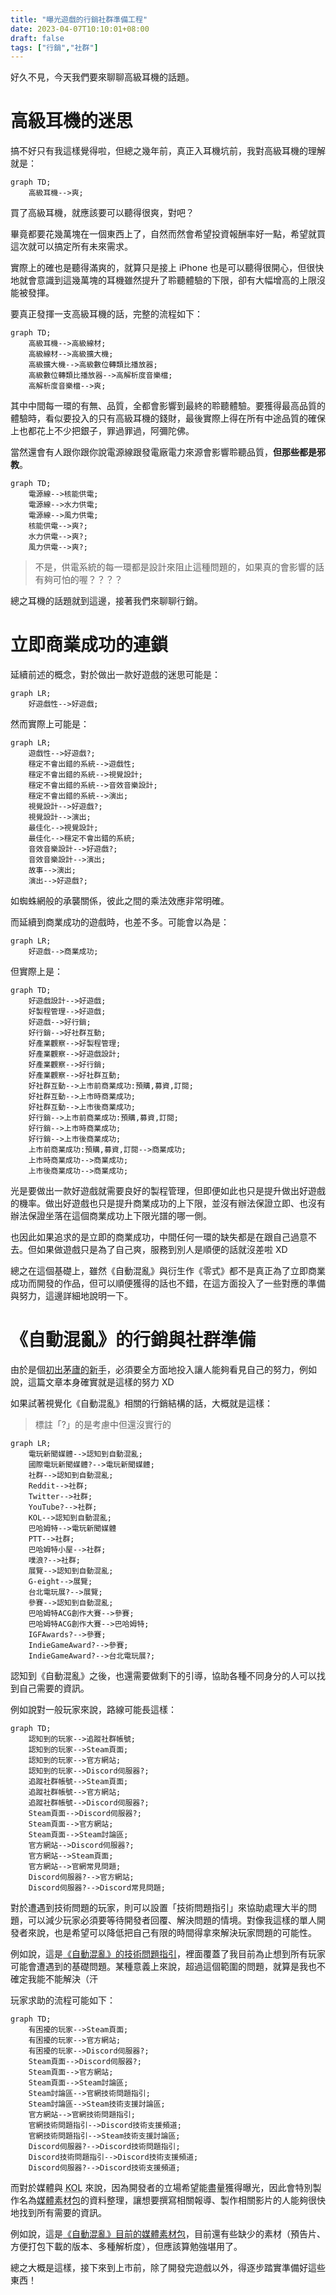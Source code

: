 ```yaml
---
title: "曝光遊戲的行銷社群準備工程"
date: 2023-04-07T10:10:01+08:00
draft: false
tags: ["行銷","社群"]
---
```


好久不見，今天我們要來聊聊高級耳機的話題。

# 高級耳機的迷思

搞不好只有我這樣覺得啦，但總之幾年前，真正入耳機坑前，我對高級耳機的理解就是：

```mermaid
graph TD;
    高級耳機-->爽;
```

買了高級耳機，就應該要可以聽得很爽，對吧？

畢竟都要花幾萬塊在一個東西上了，自然而然會希望投資報酬率好一點，希望就買這次就可以搞定所有未來需求。

實際上的確也是聽得滿爽的，就算只是接上 iPhone 也是可以聽得很開心，但很快地就會意識到這幾萬塊的耳機雖然提升了聆聽體驗的下限，卻有大幅增高的上限沒能被發揮。

要真正發揮一支高級耳機的話，完整的流程如下：

```mermaid
graph TD;
    高級耳機-->高級線材;
    高級線材-->高級擴大機;
    高級擴大機-->高級數位轉類比播放器;
    高級數位轉類比播放器-->高解析度音樂檔;
    高解析度音樂檔-->爽;
```

其中中間每一環的有無、品質，全都會影響到最終的聆聽體驗。要獲得最高品質的體驗時，看似要投入的只有高級耳機的錢財，最後實際上得在所有中途品質的確保上也都花上不少把銀子，罪過罪過，阿彌陀佛。

當然還會有人跟你跟你說電源線跟發電廠電力來源會影響聆聽品質，**但那些都是邪教**。

```mermaid
graph TD;
    電源線-->核能供電;
    電源線-->水力供電;
    電源線-->風力供電;
    核能供電-->爽?;
    水力供電-->爽?;
    風力供電-->爽?;
```

> 不是，供電系統的每一環都是設計來阻止這種問題的，如果真的會影響的話有夠可怕的喔？？？？

總之耳機的話題就到這邊，接著我們來聊聊行銷。

# 立即商業成功的連鎖

延續前述的概念，對於做出一款好遊戲的迷思可能是：

```mermaid
graph LR;
    好遊戲性-->好遊戲;
```

然而實際上可能是：

```mermaid
graph LR;
    遊戲性-->好遊戲?;
    穩定不會出錯的系統-->遊戲性;
    穩定不會出錯的系統-->視覺設計;
    穩定不會出錯的系統-->音效音樂設計;
    穩定不會出錯的系統-->演出;
    視覺設計-->好遊戲?;
    視覺設計-->演出;
    最佳化-->視覺設計;
    最佳化-->穩定不會出錯的系統;
    音效音樂設計-->好遊戲?;
    音效音樂設計-->演出;
    故事-->演出;
    演出-->好遊戲?;
```

如蜘蛛網般的承襲關係，彼此之間的乘法效應非常明確。

而延續到商業成功的遊戲時，也差不多。可能會以為是：

```mermaid
graph LR;
    好遊戲-->商業成功;
```

但實際上是：

```mermaid
graph TD;
    好遊戲設計-->好遊戲;
    好製程管理-->好遊戲;
    好遊戲-->好行銷;
    好行銷-->好社群互動;
    好產業觀察-->好製程管理;
    好產業觀察-->好遊戲設計;
    好產業觀察-->好行銷;
    好產業觀察-->好社群互動;
    好社群互動-->上市前商業成功:預購,募資,訂閱;
    好社群互動-->上市時商業成功;
    好社群互動-->上市後商業成功;
    好行銷-->上市前商業成功:預購,募資,訂閱;
    好行銷-->上市時商業成功;
    好行銷-->上市後商業成功;
    上市前商業成功:預購,募資,訂閱-->商業成功;
    上市時商業成功-->商業成功;
    上市後商業成功-->商業成功;
```

光是要做出一款好遊戲就需要良好的製程管理，但即便如此也只是提升做出好遊戲的機率。做出好遊戲也只是提升商業成功的上下限，並沒有辦法保證立即、也沒有辦法保證坐落在這個商業成功上下限光譜的哪一側。

也因此如果追求的是立即的商業成功，中間任何一環的缺失都是在跟自己過意不去。但如果做遊戲只是為了自己爽，服務到別人是順便的話就沒差啦 XD

總之在這個基礎上，雖然《自動混亂》與衍生作《零式》都不是真正為了立即商業成功而開發的作品，但可以順便獲得的話也不錯，在這方面投入了一些對應的準備與努力，這邊詳細地說明一下。

# 《自動混亂》的行銷與社群準備

由於是個<abbr title="其實做了快滿三年好像也不該稱為新手了，但大概做完前都只敢這樣自稱">初出茅廬的新手</abbr>，必須要全方面地投入讓人能夠看見自己的努力，例如說，這篇文章本身確實就是這樣的努力 XD

如果試著視覺化《自動混亂》相關的行銷結構的話，大概就是這樣：

> 標註「?」的是考慮中但還沒實行的

```mermaid
graph LR;
    電玩新聞媒體-->認知到自動混亂;
    國際電玩新聞媒體?-->電玩新聞媒體;
    社群-->認知到自動混亂;
    Reddit-->社群;
    Twitter-->社群;
    YouTube?-->社群;
    KOL-->認知到自動混亂;
    巴哈姆特-->電玩新聞媒體
    PTT-->社群;
    巴哈姆特小屋-->社群;
    噗浪?-->社群;
    展覽-->認知到自動混亂;
    G-eight-->展覽;
    台北電玩展?-->展覽;
    參賽-->認知到自動混亂;
    巴哈姆特ACG創作大賽-->參賽;
    巴哈姆特ACG創作大賽-->巴哈姆特;
    IGFAwards?-->參賽;
    IndieGameAward?-->參賽;
    IndieGameAward?-->台北電玩展?;
```


認知到《自動混亂》之後，也還需要做剩下的引導，協助各種不同身分的人可以找到自己需要的資訊。

例如說對一般玩家來說，路線可能長這樣：

```mermaid
graph TD;
    認知到的玩家-->追蹤社群帳號;
    認知到的玩家-->Steam頁面;
    認知到的玩家-->官方網站;
    認知到的玩家-->Discord伺服器?;
    追蹤社群帳號-->Steam頁面;
    追蹤社群帳號-->官方網站;
    追蹤社群帳號-->Discord伺服器?;
    Steam頁面-->Discord伺服器?;
    Steam頁面-->官方網站;
    Steam頁面-->Steam討論區;
    官方網站-->Discord伺服器?;
    官方網站-->Steam頁面;
    官方網站-->官網常見問題;
    Discord伺服器?-->官方網站;
    Discord伺服器?-->Discord常見問題;
```

對於遭遇到技術問題的玩家，則可以設置「技術問題指引」來協助處理大半的問題，可以減少玩家必須要等待開發者回覆、解決問題的情境。對像我這樣的單人開發者來說，也是希望可以降低把自己有限的時間得拿來解決玩家問題的可能性。

例如說，這是[《自動混亂》的技術問題指引](/tw/tech-fixes/autopanic)，裡面覆蓋了我目前為止想到所有玩家可能會遭遇到的基礎問題。某種意義上來說，超過這個範圍的問題，就算是我也不確定我能不能解決（汗

玩家求助的流程可能如下：

```mermaid
graph TD;
    有困擾的玩家-->Steam頁面;
    有困擾的玩家-->官方網站;
    有困擾的玩家-->Discord伺服器?;
    Steam頁面-->Discord伺服器?;
    Steam頁面-->官方網站;
    Steam頁面-->Steam討論區;
    Steam討論區-->官網技術問題指引;
    Steam討論區-->Steam技術支援討論區;
    官方網站-->官網技術問題指引;
    官網技術問題指引-->Discord技術支援頻道;
    官網技術問題指引-->Steam技術支援討論區;
    Discord伺服器?-->Discord技術問題指引;
    Discord技術問題指引-->Discord技術支援頻道;
    Discord伺服器?-->Discord技術支援頻道;
```

而對於媒體與 <abbr title="Key Opinion Leader; 關鍵意見領袖">KOL</abbr> 來說，因為開發者的立場希望能盡量獲得曝光，因此會特別製作名為<abbr title="Presskit">媒體素材包</abbr>的資料整理，讓想要撰寫相關報導、製作相關影片的人能夠很快地找到所有需要的資訊。

例如說，這是[《自動混亂》目前的媒體素材包](/tw/presskit/autopanic)，目前還有些缺少的素材（預告片、方便打包下載的版本、多種解析度），但應該算勉強堪用了。

總之大概是這樣，接下來到上市前，除了開發完遊戲以外，得逐步踏實準備好這些東西！